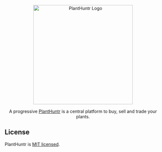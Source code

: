 <p align="center">
  <a href="http://planthuntr.world/" target="blank"><img src="https://1drv.ms/u/s!AgvDPC7AliQ4hs0uTm7It9JCMg0RbA?e=MRs78r" width="320" alt="PlantHuntr Logo" /></a>
</p>
  
  <p align="center">A progressive <a href="http://nodejs.org" target="blank">PlantHuntr</a> is a central platform to buy, sell and trade your plants.</p>
    <p align="center">

## License

  PlantHuntr is [MIT licensed](LICENSE).
